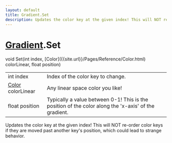 ```yaml
---
layout: default
title: Gradient.Set
description: Updates the color key at the given index! This will NOT re-order color keys if they are moved past another key's position, which could lead to strange behavior.
---
```

# [Gradient]({{site.url}}/Pages/Reference/Gradient.html).Set

<div class='signature' markdown='1'>
void Set(int index, [Color]({{site.url}}/Pages/Reference/Color.html) colorLinear, float position)
</div>

|  |  |
|--|--|
|int index|Index of the color key to change.|
|[Color]({{site.url}}/Pages/Reference/Color.html) colorLinear|Any linear space color you like!|
|float position|Typically a value between 0-1! This is the              position of the color along the 'x-axis' of the gradient.|

Updates the color key at the given index! This will NOT
re-order color keys if they are moved past another key's position,
which could lead to strange behavior.



